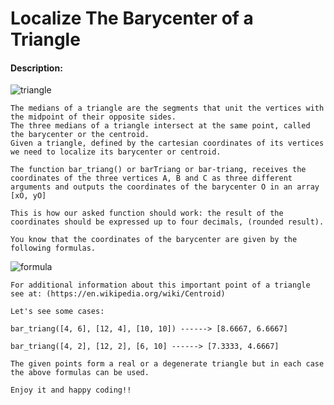 # Localize The Barycenter of a Triangle
#### Description:
![triangle](https://i.imgur.com/hpDQY8o.png)

    The medians of a triangle are the segments that unit the vertices with the midpoint of their opposite sides.
    The three medians of a triangle intersect at the same point, called the barycenter or the centroid.
    Given a triangle, defined by the cartesian coordinates of its vertices we need to localize its barycenter or centroid.

    The function bar_triang() or barTriang or bar-triang, receives the coordinates of the three vertices A, B and C as three different arguments and outputs the coordinates of the barycenter O in an array [xO, yO]

    This is how our asked function should work: the result of the coordinates should be expressed up to four decimals, (rounded result).

    You know that the coordinates of the barycenter are given by the following formulas.

![formula](https://i.imgur.com/B0tjxUG.jpeg)

    For additional information about this important point of a triangle see at: (https://en.wikipedia.org/wiki/Centroid)

    Let's see some cases:

    bar_triang([4, 6], [12, 4], [10, 10]) ------> [8.6667, 6.6667]

    bar_triang([4, 2], [12, 2], [6, 10] ------> [7.3333, 4.6667]

    The given points form a real or a degenerate triangle but in each case the above formulas can be used.

    Enjoy it and happy coding!!
